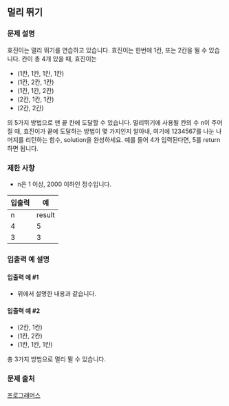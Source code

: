 ## 멀리 뛰기
### 문제 설명
효진이는 멀리 뛰기를 연습하고 있습니다. 효진이는 한번에 1칸, 또는 2칸을 뛸 수 있습니다. 칸이 총 4개 있을 때, 효진이는
- (1칸, 1칸, 1칸, 1칸)
- (1칸, 2칸, 1칸)
- (1칸, 1칸, 2칸)
- (2칸, 1칸, 1칸)
- (2칸, 2칸)

의 5가지 방법으로 맨 끝 칸에 도달할 수 있습니다. 멀리뛰기에 사용될 칸의 수 n이 주어질 때, 효진이가 끝에 도달하는 방법이 몇 가지인지 알아내, 여기에 1234567를 나눈 나머지를 리턴하는 함수, solution을 완성하세요. 예를 들어 4가 입력된다면, 5를 return하면 됩니다.

### 제한 사항
- n은 1 이상, 2000 이하인 정수입니다.

|입출력| 예|
|---|---|
|n|	result|
|4|	5|
|3|	3|

### 입출력 예 설명
#### 입출력 예 #1
- 위에서 설명한 내용과 같습니다.

#### 입출력 예 #2
- (2칸, 1칸)
- (1칸, 2칸)
- (1칸, 1칸, 1칸)

총 3가지 방법으로 멀리 뛸 수 있습니다.

### 문제 출처
[프로그래머스](https://programmers.co.kr/learn/courses/30/lessons/12914)